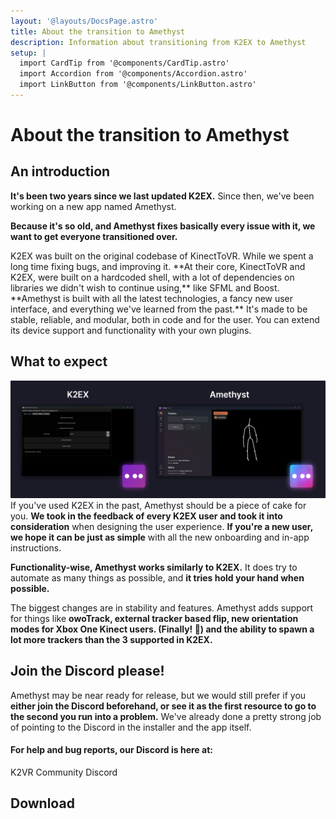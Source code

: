 ```yaml
---
layout: '@layouts/DocsPage.astro'
title: About the transition to Amethyst
description: Information about transitioning from K2EX to Amethyst
setup: | 
  import CardTip from '@components/CardTip.astro'
  import Accordion from '@components/Accordion.astro'
  import LinkButton from '@components/LinkButton.astro'
---
```

# About the transition to Amethyst

## An introduction
**It's been two years since we last updated K2EX.** Since then, we've been working on a new app named Amethyst.  

**Because it's so old, and Amethyst fixes basically every issue with it, we want to get everyone transitioned over.**  

<Accordion title="Boring crap you don't care about">
K2EX was built on the original codebase of KinectToVR. While we spent a long time fixing bugs, and improving it. **At their core, KinectToVR and K2EX, were built on a hardcoded shell, with a lot of dependencies on libraries we didn't wish to continue using,** like SFML and Boost.  
<br>
**Amethyst is built with all the latest technologies, a fancy new user interface, and everything we've learned from the past.** It's made to be stable, reliable, and modular, both in code and for the user. You can extend its device support and functionality with your own plugins.  
</Accordion>

## What to expect
![comparison of K2EX and Amethyst](/en/img/k2ex-ame.png)
If you've used K2EX in the past, Amethyst should be a piece of cake for you. **We took in the feedback of every K2EX user and took it into consideration** when designing the user experience. **If you're a new user, we hope it can be just as simple** with all the new onboarding and in-app instructions.

**Functionality-wise, Amethyst works similarly to K2EX.** It does try to automate as many things as possible, and **it tries hold your hand when possible.**  

The biggest changes are in stability and features. Amethyst adds support for things like **owoTrack, external tracker based flip, new orientation modes for Xbox One Kinect users. (Finally! 🥳) and the ability to spawn a lot more trackers than the 3 supported in K2EX.**

## Join the Discord please!
Amethyst may be near ready for release, but we would still prefer if you **either join the Discord beforehand, or see it as the first resource to go to the second you run into a problem.** We've already done a pretty strong job of pointing to the Discord in the installer and the app itself.  

#### For help and bug reports, our Discord is here at:
<LinkButton href="https://discord.gg/YBQCRDG">K2VR Community Discord</LinkButton>
<br>

## Download
<br><br>
<script type="module" src="https://get.microsoft.com/badge/ms-store-badge.bundled.js">
</script>
<ms-store-badge	productid="9P7R8FGDDGDH" theme="auto"	language="en-US" animation="on">
</ms-store-badge>
<br><br>
<br>